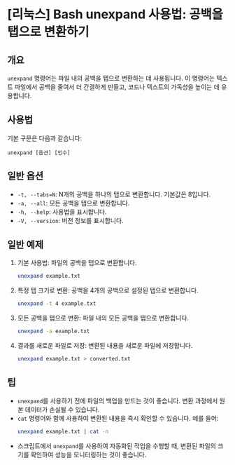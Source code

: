 # [리눅스] Bash unexpand 사용법: 공백을 탭으로 변환하기

## 개요
`unexpand` 명령어는 파일 내의 공백을 탭으로 변환하는 데 사용됩니다. 이 명령어는 텍스트 파일에서 공백을 줄여서 더 간결하게 만들고, 코드나 텍스트의 가독성을 높이는 데 유용합니다.

## 사용법
기본 구문은 다음과 같습니다:
```
unexpand [옵션] [인수]
```

## 일반 옵션
- `-t, --tabs=N`: N개의 공백을 하나의 탭으로 변환합니다. 기본값은 8입니다.
- `-a, --all`: 모든 공백을 탭으로 변환합니다.
- `-h, --help`: 사용법을 표시합니다.
- `-V, --version`: 버전 정보를 표시합니다.

## 일반 예제
1. 기본 사용법: 파일의 공백을 탭으로 변환합니다.
   ```bash
   unexpand example.txt
   ```

2. 특정 탭 크기로 변환: 공백을 4개의 공백으로 설정된 탭으로 변환합니다.
   ```bash
   unexpand -t 4 example.txt
   ```

3. 모든 공백을 탭으로 변환: 파일 내의 모든 공백을 탭으로 변환합니다.
   ```bash
   unexpand -a example.txt
   ```

4. 결과를 새로운 파일로 저장: 변환된 내용을 새로운 파일에 저장합니다.
   ```bash
   unexpand example.txt > converted.txt
   ```

## 팁
- `unexpand`를 사용하기 전에 파일의 백업을 만드는 것이 좋습니다. 변환 과정에서 원본 데이터가 손실될 수 있습니다.
- `cat` 명령어와 함께 사용하여 변환된 내용을 즉시 확인할 수 있습니다. 예를 들어:
  ```bash
  unexpand example.txt | cat -n
  ```
- 스크립트에서 `unexpand`를 사용하여 자동화된 작업을 수행할 때, 변환된 파일의 크기를 확인하여 성능을 모니터링하는 것이 좋습니다.